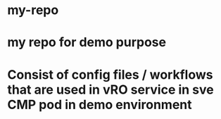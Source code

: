 # my-repo
# my repo for demo purpose
# Consist of config files / workflows that are used in vRO service in sve CMP pod in demo environment
